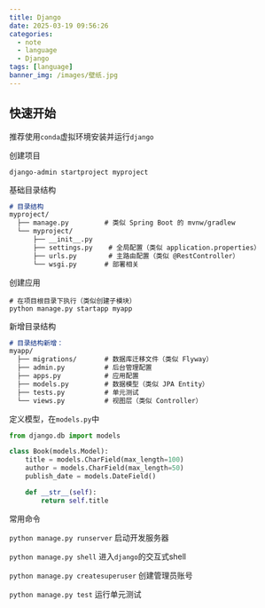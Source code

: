 ```yaml
---
title: Django
date: 2025-03-19 09:56:26
categories:
  - note
  - language
  - Django
tags: [language]
banner_img: /images/壁纸.jpg
---
```


## 快速开始

推荐使用`conda`虚拟环境安装并运行`django`

创建项目

```shell
django-admin startproject myproject
```

基础目录结构

```markdown
# 目录结构
myproject/
  ├── manage.py         # 类似 Spring Boot 的 mvnw/gradlew
  └── myproject/
      ├── __init__.py
      ├── settings.py    # 全局配置（类似 application.properties）
      ├── urls.py        # 主路由配置（类似 @RestController）
      └── wsgi.py       # 部署相关
```

创建应用

```shell
# 在项目根目录下执行（类似创建子模块）
python manage.py startapp myapp
```

新增目录结构

```markdown
# 目录结构新增：
myapp/
  ├── migrations/       # 数据库迁移文件（类似 Flyway）
  ├── admin.py          # 后台管理配置
  ├── apps.py           # 应用配置
  ├── models.py         # 数据模型（类似 JPA Entity）
  ├── tests.py          # 单元测试
  └── views.py          # 视图层（类似 Controller）
```

定义模型，在`models.py`中

```python
from django.db import models

class Book(models.Model):
    title = models.CharField(max_length=100)
    author = models.CharField(max_length=50)
    publish_date = models.DateField()

    def __str__(self):
        return self.title
```

常用命令

`python manage.py runserver` 启动开发服务器

`python manage.py shell` 进入`django`的交互式shell

`python manage.py createsuperuser` 创建管理员账号

`python manage.py test` 运行单元测试